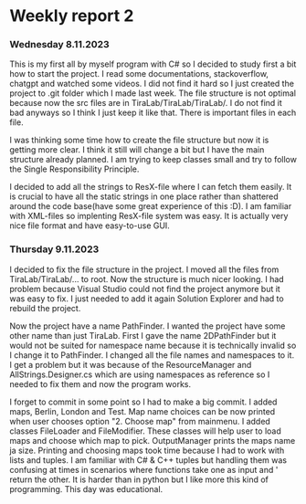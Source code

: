 # Weekly report 2

### Wednesday 8.11.2023
This is my first all by myself program with C# so I decided to study first a bit how to start the project. 
I read some documentations, stackoverflow, chatgpt and watched some videos. I did not find it hard so I just created 
the project to .git folder which I made last week. The file structure is not optimal because now the src files are in 
TiraLab/TiraLab/TiraLab/. I do not find it bad anyways so I think I just keep it like that. There is important files in 
each file.

I was thinking some time how to create the file structure but now it is getting more clear. I think it still will 
change a bit but I have the main structure already planned. I am trying to keep classes small and try to follow 
the Single Responsibility Principle.

I decided to add all the strings to ResX-file where I can fetch them easily. It is crucial to have all the static 
strings in one place rather than shattered around the code base(have some great experience of this :D). 
I am familiar with XML-files so implenting ResX-file system was easy. It is actually very nice file format 
and have easy-to-use GUI.

### Thursday 9.11.2023
I decided to fix the file structure in the project. I moved all the files from TiraLab/TiraLab/... to root. 
Now the structure is much nicer looking. I had problem because Visual Studio could not find the project anymore but 
it was easy to fix. I just needed to add it again Solution Explorer and had to rebuild the project.

Now the project have a name PathFinder. I wanted the project have some other name than just TiraLab. First I gave 
the name 2DPathFinder but it would not be suited for namespace name because it is technically invalid so I change 
it to PathFinder. I changed all the file names and namespaces to it. I get a problem but it was because of 
the ResourceManager and AllStrings.Designer.cs which are using namespaces as reference so I needed to fix them 
and now the program works.

I forget to commit in some point so I had to make a big commit. I added maps, Berlin, London and Test. Map name choices
can be now printed when user chooses option "2. Choose map" from mainmenu. I added classes FileLoader and 
FileModifier. These classes will help user to load maps and choose which map to pick. OutputManager prints the maps 
name ja size. Printing and choosing maps took time because I had to work with lists and tuples. I am familiar 
with C# & C++ tuples but handling them was confusing at times in scenarios where functions take one as input and '
return the other. It is harder than in python but I like more this kind of programming. This day was educational.